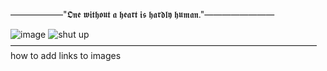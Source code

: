 ——————"𝕺𝖓𝖊 𝖜𝖎𝖙𝖍𝖔𝖚𝖙 𝖆 𝖍𝖊𝖆𝖗𝖙 𝖎𝖘 𝖍𝖆𝖗𝖉𝖑𝖞 𝖍𝖚𝖒𝖆𝖓."————————

![image](https://media.discordapp.net/attachments/1189324849378775041/1272353356937039882/Untitled466_20240811152408.png?ex=66baaae7&is=66b95967&hm=06875e53598f78c7ac2c6b595354b1ee308ba57fd3611713a948293e7b49c4ea&=&format=webp&quality=lossless&width=900&height=610)
![shut up](https://wilardo.crd.co/assets/images/gallery31/c928a3ff.png?v=f32c5ae3)
 ———————————————————————————————————
how to add links to images
